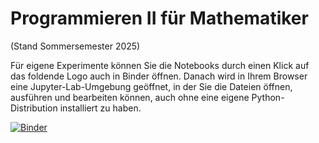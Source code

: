 # Programmieren II für Mathematiker
(Stand Sommersemester 2025)

Für eigene Experimente können Sie die Notebooks durch einen Klick auf das foldende Logo auch in Binder öffnen. Danach wird in Ihrem Browser eine Jupyter-Lab-Umgebung geöffnet, in der Sie die Dateien öffnen, ausführen und bearbeiten können, auch ohne eine eigene Python-Distribution installiert zu haben.

[![Binder](https://mybinder.org/badge_logo.svg)](https://mybinder.org/v2/gh/uja-works/Programmieren2/HEAD)

